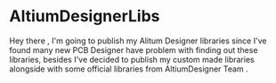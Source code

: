 # AltiumDesignerLibs
Hey there , 
I'm going to publish my Alitum Designer libraries since I've found many new PCB Designer have problem with finding out these libraries, besides I've decided to publish my custom made libraries alongside with some official libraries from AltiumDesigner Team .
